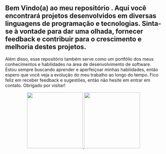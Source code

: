 ## Bem Vindo(a) ao meu repositório . Aqui você encontrará projetos desenvolvidos em diversas linguagens de programação e tecnologias. Sinta-se à vontade para dar uma olhada, fornecer feedback e contribuir para o crescimento e melhoria destes projetos.

Além disso, esse repositório também serve como um portfólio dos meus conhecimentos e habilidades na área de desenvolvimento de software. Estou sempre buscando aprender e aperfeiçoar minhas habilidades, então espero que você veja a evolução do meu trabalho ao longo do tempo. Fico feliz em receber feedback e sugestões, então não hesite em entrar em contato. Obrigado por visitar!

<div align="center">
  <a href="https://github.com/EsterBOliveira">
  <img height="180em" src="https://github-readme-stats.vercel.app/api?username=EsterBOliveira&show_icons=true&theme=dracula&include_all_commits=true&count_private=true"/>
  <img height="180em" src="https://github-readme-stats.vercel.app/api/top-langs/?username=EsterBOliveira&layout=compact&langs_count=7&theme=dracula"/>
</div>

  
